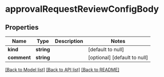 # approvalRequestReviewConfigBody

## Properties
Name | Type | Description | Notes
------------ | ------------- | ------------- | -------------
**kind** | **string** |  | [default to null]
**comment** | **string** |  | [optional] [default to null]

[[Back to Model list]](../README.md#documentation-for-models) [[Back to API list]](../README.md#documentation-for-api-endpoints) [[Back to README]](../README.md)


